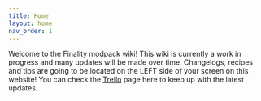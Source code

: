 ```yaml
---
title: Home
layout: home
nav_order: 1
---
```


Welcome to the Finality modpack wiki! This wiki is currently a work in progress and many updates will be made over time. Changelogs, recipes and tips are going to be located on the LEFT side of your screen on this website! You can check the [Trello] page here to keep up with the latest updates.

[Trello]: https://trello.com/b/60JjUmBh/finality-development